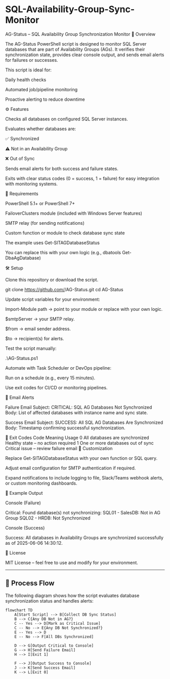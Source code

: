 # SQL-Availability-Group-Sync-Monitor
AG-Status – SQL Availability Group Synchronization Monitor
📌 Overview

The AG-Status PowerShell script is designed to monitor SQL Server databases that are part of Availability Groups (AGs). It verifies their synchronization state, provides clear console output, and sends email alerts for failures or successes.

This script is ideal for:

Daily health checks

Automated job/pipeline monitoring

Proactive alerting to reduce downtime

⚙️ Features

Checks all databases on configured SQL Server instances.

Evaluates whether databases are:

✅ Synchronized

⚠️ Not in an Availability Group

❌ Out of Sync

Sends email alerts for both success and failure states.

Exits with clear status codes (0 = success, 1 = failure) for easy integration with monitoring systems.

📂 Requirements

PowerShell 5.1+ or PowerShell 7+

FailoverClusters module (included with Windows Server features)

SMTP relay (for sending notifications)

Custom function or module to check database sync state

The example uses Get-SITAGDatabaseStatus

You can replace this with your own logic (e.g., dbatools
 Get-DbaAgDatabase)

🛠️ Setup

Clone this repository or download the script.

git clone https://github.com/<your-org>/AG-Status.git
cd AG-Status


Update script variables for your environment:

Import-Module path → point to your module or replace with your own logic.

$smtpServer → your SMTP relay.

$from → email sender address.

$to → recipient(s) for alerts.

Test the script manually:

.\AG-Status.ps1


Automate with Task Scheduler or DevOps pipeline:

Run on a schedule (e.g., every 15 minutes).

Use exit codes for CI/CD or monitoring pipelines.

📧 Email Alerts

Failure Email
Subject: CRITICAL: SQL AG Databases Not Synchronized
Body: List of affected databases with instance name and sync state.

Success Email
Subject: SUCCESS: All SQL AG Databases Are Synchronized
Body: Timestamp confirming successful synchronization.

🚦 Exit Codes
Code	Meaning	Usage
0	All databases are synchronized	Healthy state – no action required
1	One or more databases out of sync	Critical issue – review failure email
🔧 Customization

Replace Get-SITAGDatabaseStatus with your own function or SQL query.

Adjust email configuration for SMTP authentication if required.

Expand notifications to include logging to file, Slack/Teams webhook alerts, or custom monitoring dashboards.

📜 Example Output

Console (Failure)

Critical: Found database(s) not synchronizing:
SQL01 - SalesDB: Not in AG Group
SQL02 - HRDB: Not Synchronized


Console (Success)

Success: All databases in Availability Groups are synchronized successfully as of 2025-06-06 14:30:12.

📄 License

MIT License – feel free to use and modify for your environment.

---

## 🔄 Process Flow

The following diagram shows how the script evaluates database synchronization status and handles alerts:

```mermaid
flowchart TD
    A[Start Script] --> B[Collect DB Sync Status]
    B --> C{Any DB Not in AG?}
    C -- Yes --> D[Mark as Critical Issue]
    C -- No --> E{Any DB Not Synchronized?}
    E -- Yes --> D
    E -- No --> F[All DBs Synchronized]

    D --> G[Output Critical to Console]
    G --> H[Send Failure Email]
    H --> I[Exit 1]

    F --> J[Output Success to Console]
    J --> K[Send Success Email]
    K --> L[Exit 0]




